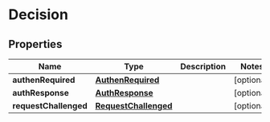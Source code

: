 

# Decision


## Properties

| Name | Type | Description | Notes |
|------------ | ------------- | ------------- | -------------|
|**authenRequired** | [**AuthenRequired**](AuthenRequired.md) |  |  [optional] |
|**authResponse** | [**AuthResponse**](AuthResponse.md) |  |  [optional] |
|**requestChallenged** | [**RequestChallenged**](RequestChallenged.md) |  |  [optional] |



